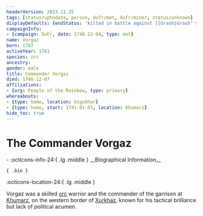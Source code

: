```yaml
---
headerVersion: 2023.11.25
tags: [status/uptodate, person, dufr/met, dufr/minor, status/unknown]
displayDefaults: {endStatus: 'killed in battle against [[Grash|Grash''s]] armies'}
campaignInfo:
- {campaign: DuFr, date: 1748-12-04, type: met}
name: Vorgaz
born: 1707
activeYear: 1741
species: orc
ancestry:
gender: male
title: Commander Vorgaz
died: 1748-12-07
affiliations:
- {org: People of the Rainbow, type: primary}
whereabouts:
- {type: home, location: Uzgukhar}
- {type: home, start: 1741-01-01, location: Khumarz}
hide_toc: true
---
```

# The Commander Vorgaz
<div class="grid cards ext-narrow-margin ext-one-column" markdown>
- :octicons-info-24:{ .lg .middle } __Biographical Information__

    { .bio }

</div>



:octicons-location-24:{ .lg .middle }   


Vorgaz was a skilled [orc](<../../species/children-of-the-embodied-gods/orcs/orcs.md>) warrior and the commander of the garrison at [Khumarz](<../../gazetteer/istaros-watershed/xurkhaz/khumarz.md>), on the western border of [Xurkhaz](<../../gazetteer/istaros-watershed/xurkhaz/xurkhaz.md>), known for his tactical brilliance but lack of political acumen. 




